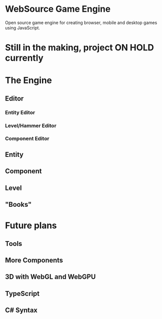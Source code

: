 # WebSource Game Engine
Open source game engine for creating browser, mobile and desktop games using JavaScript.

# Still in the making, project ON HOLD currently

# The Engine

## Editor

### Entity Editor
### Level/Hammer Editor
### Component Editor

## Entity

## Component

## Level

## "Books"



# Future plans

## Tools

## More Components

## 3D with WebGL and WebGPU

## TypeScript

## C# Syntax

# 
